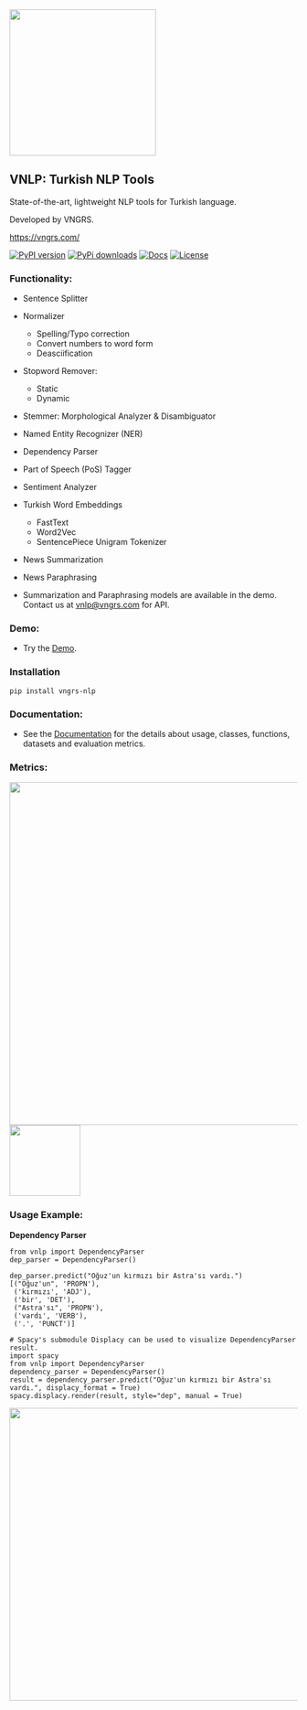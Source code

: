 <img src="https://github.com/vngrs-ai/vnlp/blob/main/img/logo.png?raw=true" width="256">

## VNLP: Turkish NLP Tools
State-of-the-art, lightweight NLP tools for Turkish language.

Developed by VNGRS.

https://vngrs.com/


[![PyPI version](https://badge.fury.io/py/vngrs-nlp.svg)](https://badge.fury.io/py/vngrs-nlp)
[![PyPi downloads](https://static.pepy.tech/personalized-badge/vngrs-nlp?period=total&units=international_system&left_color=grey&right_color=orange&left_text=pip%20downloads)](https://pypi.org/project/vngrs-nlp/)
[![Docs](<https://readthedocs.org/projects/vnlp/badge/?version=latest&style=plastic>)](https://vnlp.readthedocs.io/)
[![License](<https://img.shields.io/badge/license-AGPL%203.0-green.svg>)](https://github.com/vngrs-ai/vnlp/blob/main/LICENSE)

### Functionality:
- Sentence Splitter
- Normalizer
	- Spelling/Typo correction
	- Convert numbers to word form
	- Deasciification
- Stopword Remover:
	- Static
	- Dynamic
- Stemmer: Morphological Analyzer & Disambiguator
- Named Entity Recognizer (NER) 
- Dependency Parser
- Part of Speech (PoS) Tagger
- Sentiment Analyzer
- Turkish Word Embeddings
	- FastText
	- Word2Vec
	- SentencePiece Unigram Tokenizer
- News Summarization
- News Paraphrasing

- Summarization and Paraphrasing models are available in the demo. Contact us at vnlp@vngrs.com for API.

### Demo:
- Try the [Demo](https://demo.vnlp.io).

### Installation
```
pip install vngrs-nlp
```

### Documentation:
- See the [Documentation](https://vnlp.readthedocs.io) for the details about usage, classes, functions, datasets and evaluation metrics.

### Metrics:
<img src="https://github.com/vngrs-ai/vnlp/blob/main/img/metrics.png?raw=true" width="600">

<img src="https://github.com/vngrs-ai/vnlp/blob/main/img/sum_metrics.png?raw=true" width="124">

### Usage Example:
**Dependency Parser**
```
from vnlp import DependencyParser
dep_parser = DependencyParser()

dep_parser.predict("Oğuz'un kırmızı bir Astra'sı vardı.")
[("Oğuz'un", 'PROPN'),
 ('kırmızı', 'ADJ'),
 ('bir', 'DET'),
 ("Astra'sı", 'PROPN'),
 ('vardı', 'VERB'),
 ('.', 'PUNCT')]

# Spacy's submodule Displacy can be used to visualize DependencyParser result.
import spacy
from vnlp import DependencyParser
dependency_parser = DependencyParser()
result = dependency_parser.predict("Oğuz'un kırmızı bir Astra'sı vardı.", displacy_format = True)
spacy.displacy.render(result, style="dep", manual = True)
```
<img src="https://raw.githubusercontent.com/vngrs-ai/vnlp/main/img/dp_vis_sample.png" width="512">

